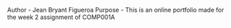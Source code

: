 Author - Jean Bryant Figueroa
Purpose - This is an online portfolio made for the week 2 assignment of COMP001A
